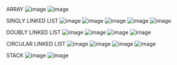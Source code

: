 ARRAY
![image](https://user-images.githubusercontent.com/60343675/143597319-13d69677-c9cc-4cff-b647-bb18332e8619.png)
![image](https://user-images.githubusercontent.com/60343675/143597336-64fcd624-98ca-499f-af2c-22f1a6c1f767.png)

SINGLY LINKED LIST
![image](https://user-images.githubusercontent.com/60343675/143597369-438302ca-9963-4e26-ba9f-c044d0a33733.png)
![image](https://user-images.githubusercontent.com/60343675/143597378-b2a663ea-88b9-419e-af7d-1de57c1e5383.png)
![image](https://user-images.githubusercontent.com/60343675/143597391-08b98ebe-1c81-4b87-b6eb-df9634fb06a9.png)
![image](https://user-images.githubusercontent.com/60343675/143597403-47b61f7a-7816-485c-a34a-e1ff634cbd21.png)
![image](https://user-images.githubusercontent.com/60343675/143597426-42721855-9ee2-4b0e-a308-c0fff8e4742b.png)

DOUBLY LINKED LIST
![image](https://user-images.githubusercontent.com/60343675/143597442-f0a8af06-ee64-4d5b-88a0-5746e99c3da7.png)
![image](https://user-images.githubusercontent.com/60343675/143597452-dcb56f18-5174-4082-a530-5bb0c4acd1a8.png)
![image](https://user-images.githubusercontent.com/60343675/143597462-b2d36a9c-2772-4796-867d-4a3a19f7f03b.png)
![image](https://user-images.githubusercontent.com/60343675/143597476-8023456e-ae5f-4d47-8189-ee2e003d0fdb.png)

CIRCULAR LINKED LIST
![image](https://user-images.githubusercontent.com/60343675/143597566-b03560b5-7d54-49ca-a1df-d680e25c8f15.png)
![image](https://user-images.githubusercontent.com/60343675/143597617-d4f81a06-d6d4-42f3-867f-15936deed12f.png)
![image](https://user-images.githubusercontent.com/60343675/143597637-d20dd0df-4454-46f0-a8f0-216168aaa14e.png)
![image](https://user-images.githubusercontent.com/60343675/143597666-4ec5c3d1-49ed-4d1d-8c33-9af3195bb920.png)

STACK
![image](https://user-images.githubusercontent.com/60343675/143597513-bf345a51-c8df-48da-9cd5-9ae073f4651a.png)
![image](https://user-images.githubusercontent.com/60343675/143597519-8fe89da8-c9f5-40a2-a0d7-81db0df7e0fe.png)
